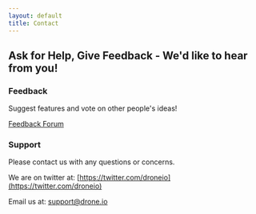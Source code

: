 ```yaml
---
layout: default
title: Contact
---
```


## Ask for Help, Give Feedback - We'd like to hear from you!

### Feedback

Suggest features and vote on other people's ideas!

[Feedback Forum](https://drone.uservoice.com/forums/176976-general)

### Support

Please contact us with any questions or concerns.

We are on twitter at: [https://twitter.com/droneio](https://twitter.com/droneio)

Email us at: [support@drone.io](mailto:support@drone.io)

